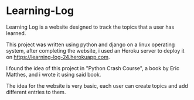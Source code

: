 # Learning-Log
Learning Log is a website designed to track the topics that a user has learned.

This project was written using python and django on a linux operating system, after completing the website, i used an Heroku server 
to deploy it on https://learning-log-24.herokuapp.com.

I found the idea of this project in "Python Crash Course", a book by Eric Matthes, and i wrote it using said book.

The idea for the website is very basic, each user can create topics and add different entries to them.
